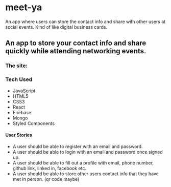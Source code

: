 # meet-ya
An app where users can store the contact info and share with other users at social events. Kind of like digital business cards.


## An app to store your contact info and share quickly while attending networking events.

### The site:


### Tech Used
- JavaScript
- HTML5
- CSS3
- React
- Firebase
- Mongo
- Styled Components


#### User Stories
- A user should be able to register with an email and password.
- A user should be able to login with an email and password once signed up.
- A user should be able to fill out a profile with email, phone number, github link, linked in, facebook etc.
- A user should be able to store other users contact info that they have met in person. (qr code maybe)


